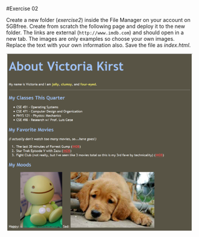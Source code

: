 #Exercise 02

Create a new folder (*exercise2*) inside the File Manager on your account on 5GBfree. Create from scratch the following page and deploy it to the new folder.
The links are external (`http://www.imdb.com`) and should open in a new tab. The images are only examples so choose your own images. Replace the text with your own information also. Save the file as *index.html*.

![](./img/ex2.png)
